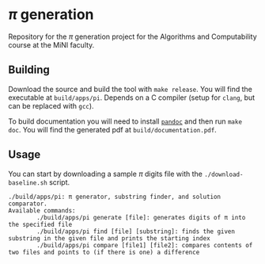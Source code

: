 # $\pi$ generation

Repository for the $\pi$ generation project for the Algorithms and Computability course at the MiNI faculty.

## Building

Download the source and build the tool with `make release`. You will find the executable at `build/apps/pi`. Depends on a C compiler (setup for `clang`, but can be replaced with `gcc`).

To build documentation you will need to install [`pandoc`](https://pandoc.org/) and then run `make doc`. You will find the generated pdf at `build/documentation.pdf`.

## Usage

You can start by downloading a sample $\pi$ digits file with the `./download-baseline.sh` script.

```
./build/apps/pi: π generator, substring finder, and solution comparator.
Available commands:
        ./build/apps/pi generate [file]: generates digits of π into the specified file
        ./build/apps/pi find [file] [substring]: finds the given substring in the given file and prints the starting index
        ./build/apps/pi compare [file1] [file2]: compares contents of two files and points to (if there is one) a difference
```
